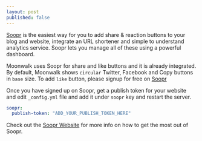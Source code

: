 ```yaml
---
layout: post
published: false
---
```


[Soopr][soopr-website] is the easiest way for you to add share & reaction buttons to your blog and website, integrate an URL shortener and simple to understand analytics service. Soopr lets you manage all of these using a powerful dashboard.

Moonwalk uses Soopr for share and like buttons and it is already integrated. By default, Moonwalk shows `circular` Twitter, Facebook and Copy buttons in `base` size. To add `like` button, please signup for free on [Soopr][soopr-website]

Once you have signed up on Soopr, get a publish token for your website and edit `_config.yml` file and add it under `soopr` key and restart the server.
```yml
soopr:
  publish-token: "ADD_YOUR_PUBLISH_TOKEN_HERE" 
```

Check out the [Soopr Website][soopr-website] for more info on how to get the most out of Soopr.

[soopr-website]: https://www.soopr.co
